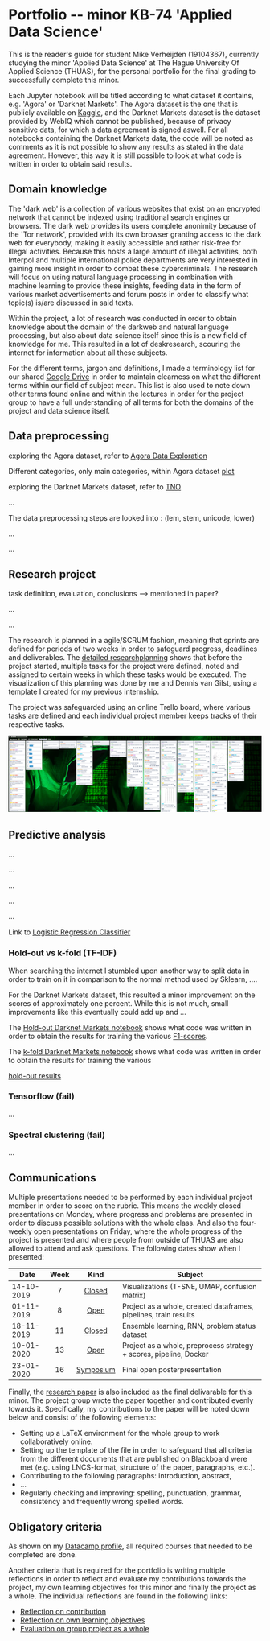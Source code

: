 # Portfolio -- minor KB-74 'Applied Data Science'

This is the reader's guide for student Mike Verheijden (19104367), currently studying the minor 'Applied Data Science' at The Hague University Of Applied Science (THUAS), for the personal portfolio for the final grading to successfully complete this minor.

Each Jupyter notebook will be titled according to what dataset it contains, e.g. 'Agora' or 'Darknet Markets'. The Agora dataset is the one that is publicly available on [Kaggle](https://www.kaggle.com/philipjames11/dark-net-marketplace-drug-data-agora-20142015), and the Darknet Markets dataset is the dataset provided by WebIQ which cannot be published, because of privacy sensitive data, for which a data agreement is signed aswell. For all notebooks containing the Darknet Markets data, the code will be noted as comments as it is not possible to show any results as stated in the data agreement. However, this way it is still possible to look at what code is written in order to obtain said results.

## Domain knowledge
<!-- XX Introduction of the subject field -->
The 'dark web' is a collection of various websites that exist on an encrypted network that cannot be indexed using traditional search engines or browsers. The dark web provides its users complete anonimity because of the 'Tor network', provided with its own browser granting access to the dark web for everybody, making it easily accessible and rather risk-free for illegal activities. Because this hosts a large amount of illegal activities, both Interpol and multiple international police departments are very interested in gaining more insight in order to combat these cybercriminals. The research will focus on using natural language processing in combination with machine learning to provide these insights, feeding data in the form of various market advertisements and forum posts in order to classify what topic(s) is/are discussed in said texts.

<!-- Literature research -->
Within the project, a lot of research was conducted in order to obtain knowledge about the domain of the darkweb and natural language processing, but also about data science itself since this is a new field of knowledge for me. This resulted in a lot of deskresearch, scouring the internet for information about all these subjects.

<!-- XX Terms, jargon and definitions  -->
For the different terms, jargon and definitions, I made a terminology list for our shared [Google Drive](https://docs.google.com/document/d/1_PiH3GpbucwgJX_mEqwgqkKT412Pzws2v5Pz95TKNsY/edit?usp=sharing) in order to maintain clearness on what the different terms within our field of subject mean. This list is also used to note down other terms found online and within the lectures in order for the project group to have a full understanding of all terms for both the domains of the project and data science itself.

## Data preprocessing
<!-- Data exploration -->
exploring the Agora dataset, refer to [Agora Data Exploration](notebooks/Agora_Data_Exploration.ipynb)

Different categories, only main categories, within Agora dataset [plot](img/Agora_cats.png)

exploring the Darknet Markets dataset, refer to [TNO](about:blank)

<!-- Data cleansing -->
...

<!-- Data preparation -->
The data preprocessing steps are looked into : (lem, stem, unicode, lower)

<!-- Data explanation -->
...

<!-- Data visualization (exploratory)  -->
...

## Research project
<!-- task definition (context,reason and problem definition, research questions) -->
task definition, evaluation, conclusions --> mentioned in paper?

<!-- evaluation -->
...

<!-- conclusions  -->
...

<!-- XX research planning -->
The research is planned in a agile/SCRUM fashion, meaning that sprints are defined for periods of two weeks in order to safeguard progress, deadlines and deliverables. The [detailed researchplanning](https://docs.google.com/spreadsheets/d/1vaSoA5Cp66wbBTGdaLRTS3dO9KKMIrv8_TaI7geka7E/edit?usp=sharing) shows that before the project started, multiple tasks for the project were defined, noted and assigned to certain weeks in which these tasks would be executed. The visualization of this planning was done by me and Dennis van Gilst, using a template I created for my previous internship.

The project was safeguarded using an online Trello board, where various tasks are defined and each individual project member keeps tracks of their respective tasks.

![Trello board](img/trello.png)

## Predictive analysis
<!-- Selecting a Model -->
...

<!-- Configuring a Model -->
...

<!-- Training a model -->
...

<!-- Evaluating a model -->
...

<!-- Visualizing the outcome of a model (explanatory)  -->
...

Link to [Logistic Regression Classifier](LogisticRegressionClassifier.ipynb)

### Hold-out vs k-fold (TF-IDF)

When searching the internet I stumbled upon another way to split data in order to train on it in comparison to the normal method used by Sklearn, ....

For the Darknet Markets dataset, this resulted a minor improvement on the scores of approximately one percent. While this is not much, small improvements like this eventually could add up and ...

The [Hold-out Darknet Markets notebook](about:blank) shows what code was written in order to obtain the results for training the various [F1-scores](img/Holdout_scores.png).

The [k-fold Darknet Markets notebook](notebooks/TNO_K-fold_tfidf.ipynb) shows what code was written in order to obtain the results for training the various

[hold-out results](img/KFold_scores.png)

### Tensorflow (fail)

...

### Spectral clustering (fail)

...

## Communications
<!-- Presentations  -->
Multiple presentations needed to be performed by each individual project member in order to score on the rubric. This means the weekly closed presentations on Monday, where progress and problems are presented in order to discuss possible solutions with the whole class. And also the four-weekly open presentations on Friday, where the whole progress of the project is presented and where people from outside of THUAS are also allowed to attend and ask questions. The following dates show when I presented:

| Date       | Week   | Kind   | Subject |
|------------|:------:|:----------------------------------:|---------|
| 14-10-2019 | 7      | [Closed](https://docs.google.com/presentation/d/18pM7pRmxdsDqRGJz84PMqaN9kibJh_S50wNqZksWjyg/edit?usp=sharing) | Visualizations (T-SNE, UMAP, confusion matrix) |
| 01-11-2019 | 8      | [Open](https://drive.google.com/file/d/139Ulhyow2SwwF6IoJqTZhCDblRnP2JMU/view?usp=sharing) | Project as a whole, created dataframes, pipelines, train results |
| 18-11-2019 | 11     | [Closed](https://docs.google.com/presentation/d/1YNo-k7I8A9M9UAcpv9xqzkEaW38lNg3lu-9FoTFDubg/edit?usp=sharing) | Ensemble learning, RNN, problem status dataset |
| 10-01-2020 | 13     | [Open](https://drive.google.com/file/d/181d7qLdFrMkpcqN7AoUJOiJLNOWKkO65/view?usp=sharing) | Project as a whole, preprocess strategy + scores, pipeline, Docker    |
| 23-01-2020 | 16     | [Symposium](about:blank) | Final open posterpresentation  |

<!-- Writing paper -->
Finally, the [research paper](docs/researchpaper.pdf) is also included as the final delivarable for this minor. The project group wrote the paper together  and contributed evenly towards it. Specifically, my contributions to the paper will be noted down below and consist of the following elements:

* Setting up a LaTeX environment for the whole group to work collaboratively online.
* Setting up the template of the file in order to safeguard that all criteria from the different documents that are published on Blackboard were met (e.g. using LNCS-format, structure of the paper, paragraphs, etc.).
* Contributing to the following paragraphs: introduction, abstract,
* ...
* Regularly checking and improving: spelling, punctuation, grammar, consistency and frequently wrong spelled words.

## Obligatory criteria

As shown on my [Datacamp profile](https://www.datacamp.com/profile/19104367), all required courses that needed to be completed are done.

Another criteria that is required for the portfolio is writing multiple reflections in order to reflect and evaluate my contributions towards the project, my own learning objectives for this minor and finally the project as a whole. The individual reflections are found in the following links:

* [Reflection on contribution](docs/reflection_contribution.md)
* [Reflection on own learning objectives](docs/reflection_objectives.md)
* [Evaluation on group project as a whole](docs/evaluation_group.md)
